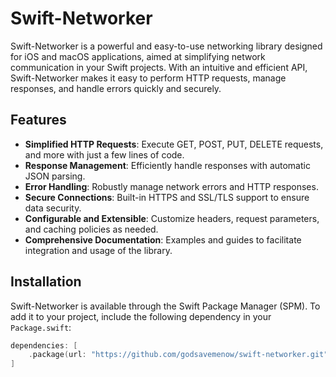# Swift-Networker

Swift-Networker is a powerful and easy-to-use networking library designed for iOS and macOS applications, aimed at simplifying network communication in your Swift projects. With an intuitive and efficient API, Swift-Networker makes it easy to perform HTTP requests, manage responses, and handle errors quickly and securely.

## Features

- **Simplified HTTP Requests**: Execute GET, POST, PUT, DELETE requests, and more with just a few lines of code.
- **Response Management**: Efficiently handle responses with automatic JSON parsing.
- **Error Handling**: Robustly manage network errors and HTTP responses.
- **Secure Connections**: Built-in HTTPS and SSL/TLS support to ensure data security.
- **Configurable and Extensible**: Customize headers, request parameters, and caching policies as needed.
- **Comprehensive Documentation**: Examples and guides to facilitate integration and usage of the library.

## Installation

Swift-Networker is available through the Swift Package Manager (SPM). To add it to your project, include the following dependency in your `Package.swift`:

```swift
dependencies: [
    .package(url: "https://github.com/godsavemenow/swift-networker.git", from: "1.0.0")
]
